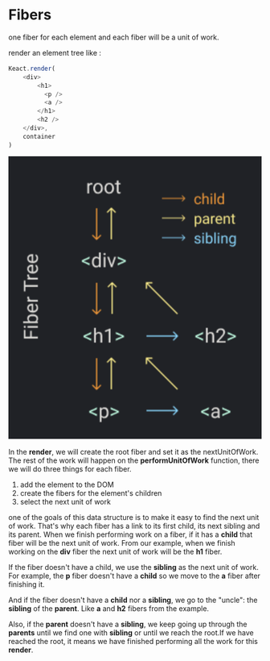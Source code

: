 # Fibers

one fiber for each element and each fiber will be a unit of work.

render an element tree like :

```javascript
Keact.render(
    <div>
        <h1>
          <p /> 
          <a />  
        </h1>
        <h2 />
    </div>,
    container
)
```
![](fiber.png)


In the **render**, we will create the root fiber and set it as the nextUnitOfWork.
The rest of the work will happen on the **performUnitOfWork** function, there we will do three things for each fiber.
1. add the element to the DOM
2. create the fibers for the element's children
3. select the next unit of work


one of the goals of this data structure is to make it easy to find the next unit of work. That's why each fiber has a link to its first child, its next sibling and its parent.
When we finish performing work on a fiber, if it has a **child** that fiber will be the next unit of work.
From our example, when we finish working on the **div** fiber the next unit of work will be the **h1** fiber.

If the fiber doesn't have a child, we use the **sibling** as the next unit of work.
For example, the **p** fiber doesn't have a **child** so we move to the **a** fiber after finishing it.

And if the fiber doesn't have a **child** nor a **sibling**, we go to the "uncle": the **sibling** of the **parent**.
Like **a** and **h2** fibers from the example.

Also, if the **parent** doesn't have a **sibling**, we keep going up through the **parents** until we find one with **sibling** or until we reach the root.If we have reached the root, it means we have finished performing all the work for this **render**.

